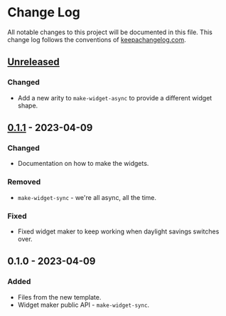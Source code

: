 # Change Log
All notable changes to this project will be documented in this file. This change log follows the conventions of [keepachangelog.com](http://keepachangelog.com/).

## [Unreleased]
### Changed
- Add a new arity to `make-widget-async` to provide a different widget shape.

## [0.1.1] - 2023-04-09
### Changed
- Documentation on how to make the widgets.

### Removed
- `make-widget-sync` - we're all async, all the time.

### Fixed
- Fixed widget maker to keep working when daylight savings switches over.

## 0.1.0 - 2023-04-09
### Added
- Files from the new template.
- Widget maker public API - `make-widget-sync`.

[Unreleased]: https://sourcehost.site/your-name/blog/compare/0.1.1...HEAD
[0.1.1]: https://sourcehost.site/your-name/blog/compare/0.1.0...0.1.1
